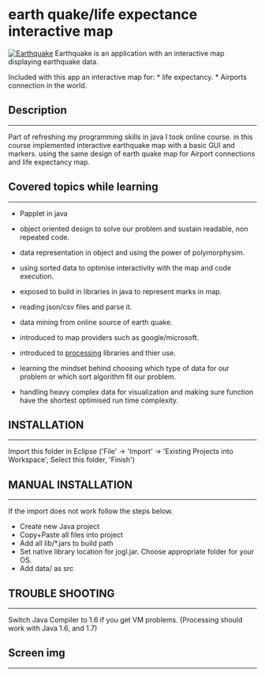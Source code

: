 # earth quake/life expectance interactive map
[![Earthquake][1]][2] Earthquake is an application with an interactive map displaying earthquake data.

Included with this app an interactive map for:
                    * life expectancy.
                    * Airports connection in the world.


## Description
--------------
Part of refreshing my programming skills in java I took online course. in this course implemented interactive earthquake map with a basic GUI and markers. using the same design of earth quake map for Airport connections and life expectancy map.


## Covered topics while learning
--------------------------------
- Papplet in java

- object oriented design to solve our problem and sustain readable, non repeated code.

- data representation in object and using the power of polymorphysim.

- using sorted data to optimise interactivity with the map and code execution.

- exposed to build in libraries in java to represent marks in map.

- reading json/csv files and parse it.

- data mining from online source of earth quake.

- introduced to map providers such as google/microsoft.

- introduced to [processing][2] libraries and thier use.

- learning the mindset behind choosing which type of data for our problem or which sort algorithm fit our problem.

- handling heavy complex data for visualization and making sure function have the shortest optimised run time complexity.
 



## INSTALLATION
---------------
Import this folder in Eclipse ('File' -> 'Import' -> 'Existing Projects into
Workspace', Select this folder, 'Finish')



## MANUAL INSTALLATION
----------------------
If the import does not work follow the steps below.

- Create new Java project
- Copy+Paste all files into project
- Add all lib/*.jars to build path
- Set native library location for jogl.jar. Choose appropriate folder for your OS.
- Add data/ as src



## TROUBLE SHOOTING
-------------------
Switch Java Compiler to 1.6 if you get VM problems. (Processing should work with Java 1.6, and 1.7)



## Screen img 
--------------




[1]: https://cdn0.iconfinder.com/data/icons/small-n-flat/24/678111-map-marker-128.png
[2]: https://processing.org/reference/
